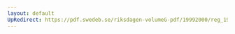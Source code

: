 ```yaml
---
layout: default
UpRedirect: https://pdf.swedeb.se/riksdagen-volumeG-pdf/19992000/reg_19992000/reg_19992000_0227.pdf
---
```

